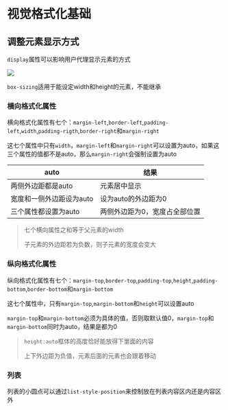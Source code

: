 #  视觉格式化基础

## 调整元素显示方式

`display`属性可以影响用户代理显示元素的方式

![](C:\Users\Administrator\Desktop\Note\imgs\盒模型.png)

`box-sizing`适用于能设定width和height的元素，不能继承

### 横向格式化属性

横向格式化属性有七个：`margin-left`,`border-left`,`padding-left`,`width`,`padding-rigth`,`border-right`和`margin-right`

这七个属性中只有`width`，`margin-left`和`margin-right`可以设置为auto，如果这三个属性的值都不是auto，那么`margin-right`会强制设置为auto

| auto                     | 结果                          |
| ------------------------ | ----------------------------- |
| 两侧外边距都是auto       | 元素居中显示                  |
| 宽度和一侧外边距设为auto | 设为auto的外边距为0           |
| 三个属性都设置为auto     | 两侧外边距为0，宽度占全部位置 |

> 七个横向属性之和等于父元素的width
>
> 子元素的外边距若为负数，则子元素的宽度会变大

### 纵向格式化属性

纵向格式化属性有七个：`margin-top`,`border-top`,`padding-top`,`height`,`padding-bottom`,`border-bottom`和`margin-bottom`

这七个属性中，只有`margin-top`,`margin-bottom`和`height`可以设置auto

`margin-top`和`margin-bottom`必须为具体的值，否则取默认值0，`margin-top`和`margin-bottom`同时为auto，结果是都为0

> `height:auto`框体的高度恰好能放得下里面的内容
>
> 上下外边距为负值，元素后面的元素也会跟着移动

### 列表

列表的小圆点可以通过`list-style-position`来控制放在列表内容区内还是内容区外